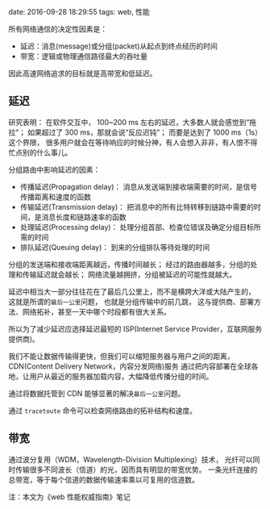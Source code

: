 date: 2016-09-28 18:29:55
tags: web, 性能


所有网络通信的决定性因素是：

* 延迟：消息(message)或分组(packet)从起点到终点经历的时间
* 带宽：逻辑或物理通信路径最大的吞吐量

因此高速网络追求的目标就是高带宽和低延迟。


## 延迟

研究表明：
在软件交互中，
100~200 ms 左右的延迟，大多数人就会感觉到“拖拉”；
如果超过了 300 ms，那就会说“反应迟钝”；
而要是达到了 1000 ms（1s）这个界限，
很多用户就会在等待响应的时候分神，有人会想入非非，有人恨不得忙点别的什么事儿。

分组路由中影响延迟的因素：

* 传播延迟(Propagation delay)：
  消息从发送端到接收端需要的时间，是信号传播距离和速度的函数
* 传输延迟(Transmission delay)：
  把消息中的所有比特转移到链路中需要的时间，是消息长度和链路速率的函数
* 处理延迟(Processing delay)：
  处理分组首部、检查位错误及确定分组目标所需的时间
* 排队延迟(Queuing delay)：
  到来的分组排队等待处理的时间

分组的发送端和接收端距离越远，传播时间越长；
经过的路由器越多，分组的处理和传输延迟就会越长；
网络流量越拥挤，分组被延迟的可能性就越大。

延迟中相当大一部分往往花在了最后几公里上，而不是横跨大洋或大陆产生的，
这就是所谓的`最后一公里`问题，
也就是分组传输中的前几跳，
这与提供商、部署方法、网络拓补，甚至一天中哪个时段都有很大关系。

所以为了减少延迟应选择延迟最短的 ISP(Internet Service Provider，互联网服务提供商)。

我们不能让数据传输得更快，但我们可以缩短服务器与用户之间的距离，
CDN(Content Delivery Network，内容分发网络)服务
通过把内容部署在全球各地，让用户从最近的服务器加载内容，大幅降低传播分组的时间。

通过将数据托管到 CDN 能够显著的解决`最后一公里`问题。

通过 `tracetoute` 命令可以检查网络路由的拓补结构和速度。


## 带宽

通过波分复用（WDM，Wavelength-Division Multiplexing）技术，
光纤可以同时传输很多不同波长（信道）的光，因而具有明显的带宽优势。
一条光纤连接的总带宽，等于每个信道的数据传输速率乘以可复用的信道数。


注：本文为《web 性能权威指南》笔记
